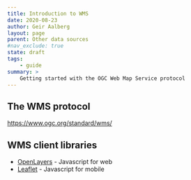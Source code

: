 ```yaml
---
title: Introduction to WMS
date: 2020-08-23
author: Geir Aalberg
layout: page
parent: Other data sources
#nav_exclude: true
state: draft
tags:
    - guide
summary: >
    Getting started with the OGC Web Map Service protocol
---
```


## The WMS protocol

<https://www.ogc.org/standard/wms/>

## WMS client libraries

- [OpenLayers](https://openlayers.org/) - Javascript for web
- [Leaflet](https://leafletjs.com/examples/wms/wms.html) - Javascript for mobile

